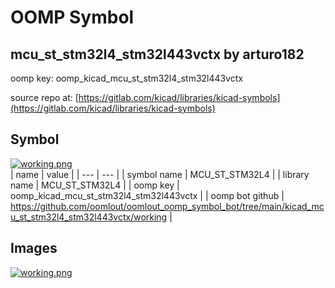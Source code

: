 # OOMP Symbol  
## mcu_st_stm32l4_stm32l443vctx  by arturo182  
  
oomp key: oomp_kicad_mcu_st_stm32l4_stm32l443vctx  
  
source repo at: [https://gitlab.com/kicad/libraries/kicad-symbols](https://gitlab.com/kicad/libraries/kicad-symbols)  
## Symbol  
  
[![working.png](working_600.png)](working.png)  
| name | value | 
| --- | --- | 
| symbol name | MCU_ST_STM32L4 | 
| library name | MCU_ST_STM32L4 | 
| oomp key | oomp_kicad_mcu_st_stm32l4_stm32l443vctx | 
| oomp bot github | https://github.com/oomlout/oomlout_oomp_symbol_bot/tree/main/kicad_mcu_st_stm32l4_stm32l443vctx/working | 
## Images  
  
[![working.png](working_140.png)](working.png)  
